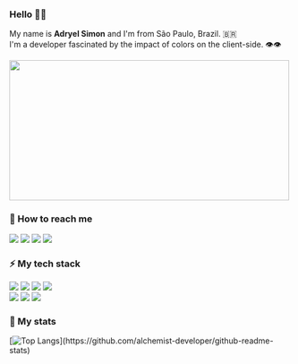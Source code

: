 ### Hello 👋🏻

My name is <b>Adryel Simon</b> and I'm from São Paulo, Brazil. 🇧🇷
<br>
I'm a developer fascinated by the impact of colors on the client-side. 👁👁
<br>

<img src="https://64.media.tumblr.com/51a65223a5a8f5401181240361fe6478/tumblr_pwlwetBM5u1sqtzdpo1_1280.gifv" width="500" height="250">

### 📧 How to reach me 

[![](https://img.shields.io/badge/-adryel-111?style=for-the-badge&logo=hackerrank)](https://hackerrank.com/adryel)
[![](https://img.shields.io/badge/-adryelsimon-111?style=for-the-badge&logo=linkedin)](https://www.linkedin.com/in/adryelsimon)
[![](https://img.shields.io/badge/-adryelsmn-111?style=for-the-badge&logo=instagram)](https://instagram.com/adryelsmn)
[![](https://img.shields.io/badge/-alchemist-111?style=for-the-badge&logo=vercel)](https://alchemistic.tech/)


### ⚡ My tech stack 

![](https://img.shields.io/badge/-Typescript-111?style=for-the-badge&logo=typescript)
![](https://img.shields.io/badge/-Node.Js-111?style=for-the-badge&logo=node.js)
![](https://img.shields.io/badge/-React.Js-111?style=for-the-badge&logo=react)
![](https://img.shields.io/badge/-Redux-111?style=for-the-badge&logo=Redux)
<br/>
![](https://img.shields.io/badge/-sass-111?style=for-the-badge&logo=sass)
![](https://img.shields.io/badge/-StyledComponents-111?style=for-the-badge&logo=styled-components&logoColor=styled-components)
![](https://img.shields.io/badge/-bootstrap-111?style=for-the-badge&logo=bootstrap)


### 🧠 My stats 

[![Top Langs](https://github-readme-stats.vercel.app/api/top-langs/?username=alchemist-developer&layout=compact&theme=nord&bg_color=0D1017&hide_border=true")](https://github.com/alchemist-developer/github-readme-stats)
